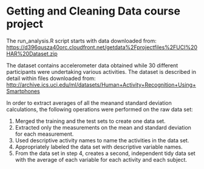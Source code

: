# Getting and Cleaning Data course project

The run_analysis.R script starts with data downloaded from:
https://d396qusza40orc.cloudfront.net/getdata%2Fprojectfiles%2FUCI%20HAR%20Dataset.zip

The dataset contains accelerometer data obtained while 30 different participants were undertaking various activities. The dataset is described in detail within files downloaded from:
http://archive.ics.uci.edu/ml/datasets/Human+Activity+Recognition+Using+Smartphones

In order to extract averages of all the meanand standard deviation calculations, the following operations were performed on the raw data set:

1. Merged the training and the test sets to create one data set.
2. Extracted only the measurements on the mean and standard deviation for each measurement. 
3. Used descriptive activity names to name the activities in the data set.
4. Appropriately labeled the data set with descriptive variable names. 
5. From the data set in step 4, creates a second, independent tidy data set with the average of each variable for each activity and each subject.
